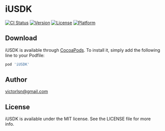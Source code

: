 # iUSDK

[![CI Status](https://img.shields.io/travis/victorlsn@gmail.com/iUSDK.svg?style=flat)](https://travis-ci.org/victorlsn@gmail.com/iUSDK)
[![Version](https://img.shields.io/cocoapods/v/iUSDK.svg?style=flat)](https://cocoapods.org/pods/iUSDK)
[![License](https://img.shields.io/cocoapods/l/iUSDK.svg?style=flat)](https://cocoapods.org/pods/iUSDK)
[![Platform](https://img.shields.io/cocoapods/p/iUSDK.svg?style=flat)](https://cocoapods.org/pods/iUSDK)

## Download

iUSDK is available through [CocoaPods](https://cocoapods.org). To install
it, simply add the following line to your Podfile:

```ruby
pod 'iUSDK'
```

## Author

victorlsn@gmail.com

## License

iUSDK is available under the MIT license. See the LICENSE file for more info.
